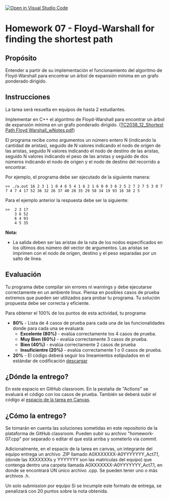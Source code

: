 [![Open in Visual Studio Code](https://classroom.github.com/assets/open-in-vscode-f059dc9a6f8d3a56e377f745f24479a46679e63a5d9fe6f495e02850cd0d8118.svg)](https://classroom.github.com/online_ide?assignment_repo_id=6067080&assignment_repo_type=AssignmentRepo)
# Homework 07 - Floyd-Warshall for finding the shortest path

## Propósito
Entender a partir de su implementación el funcionamiento del algoritmo de Floyd-Warshall para encontrar un árbol de expansión mínima en un grafo ponderado dirigido.


## Instrucciones
La tarea será resuelta en equipos de hasta 2 estudiantes.

Implementar en C++ el algoritmo de Floyd-Warshall para encontrar un árbol de expansión mínima en un grafo ponderado dirigido. ([TC2038_12_Shortest Path Floyd Warshall_wNotes.pdf](https://experiencia21.tec.mx/courses/173572/files/65062749/))

El programa recibe como argumentos un número entero N (indicando la cantidad de aristas), seguido de N valores indicando el nodo de origen de las aristas, seguido N valores indicando el nodo de destino de las aristas, seguido N valores indicando el peso de las aristas y seguido de dos números indicando el nodo de origen y el nodo de destino del recorrido a encontrar.

Por ejemplo, el programa debe ser ejecutado de la siguiente manera:
```
>> ./a.out 16 2 3 1 1 0 4 6 5 4 1 6 2 1 6 0 0 3 6 2 5 2 7 2 7 5 3 0 7 7 4 7 4 17 52 36 32 26 37 40 28 35 29 58 34 19 93 16 38 2 5
```

Para el ejemplo anterior la respuesta debe ser la siguiente:

```
>>  2 3 17
    3 6 52
    6 4 93
    4 5 35
```

**Nota:**
- La salida deben ser las aristas de la ruta de los nodos especificados en los últimos dos número del vector de argumentos. Las aristas se imprimen con el nodo de origen, destino y el peso separadas por un salto de línea.


## Evaluación
Tu programa debe compilar sin errores ni warnings y debe ejecutarse correctamente en un ambiente linux. Piensa en posibles casos de prueba extremos que pueden ser utilizados para probar tu programa.
Tu solución propuesta debe ser correcta y eficiente.

Para obtener el 100% de los puntos de esta actividad, tu programa:

- **80%** - Lista de 4 casos de prueba para cada una de las funcionalidades donde para cada una se evaluará:
  - **Excelente (80%)** - evalúa correctamente los 4 casos de prueba.
  - **Muy Bien (60%)** - evalúa correctamente 3 casos de prueba.
  - **Bien (40%)** - evalúa correctamente 2 casos de prueba
  - **Insuficientre (20%)** - evalúa correctamente 1 o 0 casos de prueba.
- **20%** - El código deberá seguir los lineamientos estipulados en el estándar de codificación  [descargar](https://experiencia21.tec.mx/courses/173572/files/52881961?wrap=1)

## ¿Dónde la entrego?
En este espacio en GitHub classroom. En la pestaña de "Actions" se evaluará el código con los casos de prueba. También se deberá subir el código al [espacio de la tarea en Canvas](https://experiencia21.tec.mx/courses/173572/assignments/5813314). 

## ¿Cómo la entrego?
Se tomarán en cuenta las soluciones sometidas en este repositorio de la plataforma de GitHub classroom. Pueden subir su archivo "homework-07.cpp" por separado o editar el que está arriba y someterlo via *commit*.

Adicionalmente, en el espacio de la tarea en canvas, un integrante del equipo entrega un archivo .ZIP llamado A0XXXXXXX-A0YYYYYYY_Act7.1, (donde las XXXXXXXs y YYYYYYY son las matrículas del equipo)
     que contenga dentro una carpeta llamada A0XXXXXXX-A0YYYYYYY_Act7.1,
          en donde se encontrará UN único archivo .cpp.  Se pueden tener uno o más archivos .h.

Un solo submission por equipo
Si se incumple este formato de entrega, se penalizará con 20 puntos sobre la nota obtenida.
